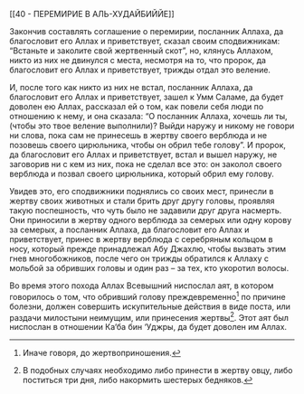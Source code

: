 [[40 - ПЕРЕМИРИЕ В АЛЬ-ХУДАЙБИЙЙЕ]]

Закончив составлять соглашение о перемирии, посланник Аллаха, да благословит его Аллах и приветствует, сказал своим сподвижникам: “Встаньте и заколите свой жертвенный скот”, но, клянусь Аллахом, никто из них не двинулся с места, несмотря на то, что пророк, да благословит его Аллах и приветствует, трижды отдал это веление.

И, после того как никто из них не встал, посланник Аллаха, да благословит его Аллах и приветствует, зашел к Умм Саламе, да будет доволен ею Аллах, рассказал ей о том, как повели себя люди по отношению к нему, и она сказала: “О посланник Аллаха, хочешь ли ты, (чтобы это твое веление выполнили)? Выйди наружу и никому не говори ни слова, пока сам не принесешь в жертву своего верблюда и не позовешь своего цирюльника, чтобы он обрил тебе голову”. И пророк, да благословит его Аллах и приветствует, встал и вышел наружу, не заговорив ни с кем из них, пока не сделал все это: он заколол своего верблюда и позвал своего цирюльника, который обрил ему голову.

Увидев это, его сподвижники поднялись со своих мест, принесли в жертву своих животных и стали брить друг другу головы, проявляя такую поспешность, что чуть было не задавили друг друга насмерть. Они приносили в жертву одного верблюда за семерых или одну корову за семерых, а посланник Аллаха, да благословит его Аллах и приветствует, принес в жертву верблюда с серебряным кольцом в носу, который прежде принадлежал Абу Джахлю, чтобы вызвать этим гнев многобожников, после чего он трижды обратился к Аллаху с мольбой за обривших головы и один раз – за тех, кто укоротил волосы.

Во время этого похода Аллах Всевышний ниспослал аят, в котором говорилось о том, что обривший голову преждевременно[^1] по причине болезни, должен совершить искупительные действия в виде поста, или раздачи милостыни неимущим, или принесения жертвы[^2]. Этот аят был ниспослан в отношении Ка‘ба бин ‘Уджры, да будет доволен им Аллах. 

[^1]: Иначе говоря, до жертвоприношения.

[^2]: В подобных случаях необходимо либо принести в жертву овцу, либо поститься три дня, либо накормить шестерых бедняков.

